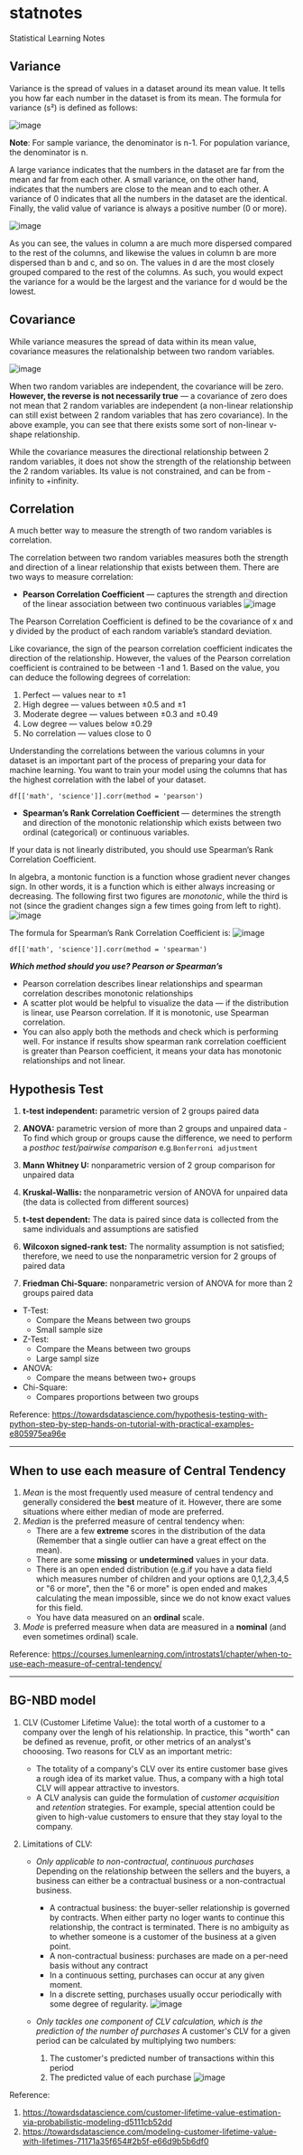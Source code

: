 # statnotes
Statistical Learning Notes

## Variance
Variance is the spread of values in a dataset around its mean value. It tells you how far each number in the dataset is from its mean. The formula for variance (s²) is defined as follows:

![image](https://user-images.githubusercontent.com/60702562/161456643-a7c6e7b8-a18d-40cd-86ad-be737d2cecf5.png)

**Note**: For sample variance, the denominator is n-1. For population variance, the denominator is n.

A large variance indicates that the numbers in the dataset are far from the mean and far from each other. A small variance, on the other hand, indicates that the numbers are close to the mean and to each other. A variance of 0 indicates that all the numbers in the dataset are the identical. Finally, the valid value of variance is always a positive number (0 or more).

![image](https://user-images.githubusercontent.com/60702562/161456837-52a4af96-fe23-48e6-af40-7e89cb68d11b.png)

As you can see, the values in column a are much more dispersed compared to the rest of the columns, and likewise the values in column b are more dispersed than b and c, and so on. The values in d are the most closely grouped compared to the rest of the columns. As such, you would expect the variance for a would be the largest and the variance for d would be the lowest.


## Covariance
While variance measures the spread of data within its mean value, covariance measures the relationalship between two random variables.

![image](https://user-images.githubusercontent.com/60702562/161573475-57ef443b-b89d-40ed-acc0-537d956f43a4.png)

When two random variables are independent, the covariance will be zero. **However, the reverse is not necessarily true** — a covariance of zero does not mean that 2 random variables are independent (a non-linear relationship can still exist between 2 random variables that has zero covariance). In the above example, you can see that there exists some sort of non-linear v-shape relationship.

While the covariance measures the directional relationship between 2 random variables, it does not show the strength of the relationship between the 2 random variables. Its value is not constrained, and can be from -infinity to +infinity.

## Correlation
A much better way to measure the strength of two random variables is correlation.

The correlation between two random variables measures both the strength and direction of a linear relationship that exists between them. There are two ways to measure correlation:
- **Pearson Correlation Coefficient** — captures the strength and direction of the linear association between two continuous variables
![image](https://user-images.githubusercontent.com/60702562/161575149-3d80c169-33ab-4989-9ced-d4588e62a463.png)

The Pearson Correlation Coefficient is defined to be the covariance of x and y divided by the product of each random variable’s standard deviation.

Like covariance, the sign of the pearson correlation coefficient indicates the direction of the relationship. However, the values of the Pearson correlation coefficient is contrained to be between -1 and 1. Based on the value, you can deduce the following degrees of correlation:
1. Perfect — values near to ±1
2. High degree — values between ±0.5 and ±1
3. Moderate degree — values between ±0.3 and ±0.49
4. Low degree — values below ±0.29
5. No correlation — values close to 0

Understanding the correlations between the various columns in your dataset is an important part of the process of preparing your data for machine learning. You want to train your model using the columns that has the highest correlation with the label of your dataset.
```
df[['math', 'science']].corr(method = 'pearson')
```
- **Spearman’s Rank Correlation Coefficient** — determines the strength and direction of the monotonic relationship which exists between two ordinal (categorical) or continuous variables.

If your data is not linearly distributed, you should use Spearman’s Rank Correlation Coefficient.

In algebra, a montonic function is a function whose gradient never changes sign. In other words, it is a function which is either always increasing or decreasing. The following first two figures are *_monotonic_*, while the third is not (since the gradient changes sign a few times going from left to right).
![image](https://user-images.githubusercontent.com/60702562/161578552-16500a64-aa85-428f-9d2f-afc139fd33b4.png)

The formula for Spearman’s Rank Correlation Coefficient is:
![image](https://user-images.githubusercontent.com/60702562/161579136-67bd4232-480c-4c26-9c8d-a31eac357980.png)

```
df[['math', 'science']].corr(method = 'spearman')
```

***Which method should you use? Pearson or Spearman’s*** 
- Pearson correlation describes linear relationships and spearman correlation describes monotonic relationships
- A scatter plot would be helpful to visualize the data — if the distribution is linear, use Pearson correlation. If it is monotonic, use Spearman correlation.
- You can also apply both the methods and check which is performing well. For instance if results show spearman rank correlation coefficient is greater than Pearson coefficient, it means your data has monotonic relationships and not linear.


## Hypothesis Test
1. **t-test independent:** parametric version of 2 groups paired data


2. **ANOVA:** parametric version of more than 2 groups and unpaired data - To find which group or groups cause the difference, we need to perform a *posthoc test/pairwise comparison* e.g.`Bonferroni adjustment`


3. **Mann Whitney U:** nonparametric version of 2 group comparison for unpaired data


4. **Kruskal-Wallis:** the nonparametric version of ANOVA for unpaired data (the data is collected from different sources)


5. **t-test dependent:** The data is paired since data is collected from the same individuals and assumptions are satisfied


6. **Wilcoxon signed-rank test:** The normality assumption is not satisfied; therefore, we need to use the nonparametric version for 2 groups of paired data


7. **Friedman Chi-Square:** nonparametric version of ANOVA for more than 2 groups paired data

- T-Test: 
    - Compare the Means between two groups
    - Small sample size
- Z-Test:
    - Compare the Means between two groups
    - Large sampl size
- ANOVA:
    - Compare the means between two+ groups
- Chi-Square:
    - Compares proportions between two groups


Reference: https://towardsdatascience.com/hypothesis-testing-with-python-step-by-step-hands-on-tutorial-with-practical-examples-e805975ea96e

*** 

## When to use each measure of Central Tendency
1. *Mean* is the most frequently used measure of central tendency and generally considered the **best** meature of it. However, there are some situations where either median of mode are preferred.
2. *Median* is the preferred measure of central tendency when:
    - There are a few **extreme** scores in the distribution of the data (Remember that a single outlier can have a great effect on the mean).
    - There are some **missing** or **undetermined** values in your data.
    - There is an open ended distribution (e.g.if you have a data field which measures number of children and your options are 0,1,2,3,4,5 or "6 or more", then the "6 or more" is open ended and makes calculating the mean impossible, since we do not know exact values for this field.
    - You have data measured on an **ordinal** scale.
3. *Mode* is preferred measure when data are measured in a **nominal** (and even sometimes ordinal) scale.

Reference: https://courses.lumenlearning.com/introstats1/chapter/when-to-use-each-measure-of-central-tendency/

***

## BG-NBD model
1. CLV (Customer Lifetime Value): the total worth of a customer to a company over the lengh of his relationship. In practice, this "worth" can be defined as revenue, profit, or other metrics of an analyst's chooosing.
    Two reasons for CLV as an important metric:
    - The totality of a company's CLV over its entire customer base gives a rough idea of its market value. Thus, a company with a high total CLV will appear attractive to investors.
    - A CLV analysis can guide the formulation of *customer acquisition* and *retention* strategies. For example, special attention could be given to high-value customers to ensure that they stay loyal to the company.

2. Limitations of CLV: 
   
   - *Only applicable to non-contractual, continuous purchases*
   Depending on the relationship between the sellers and the buyers, a business can either be a contractual business or a non-contractual business.
        - A contractual business: the buyer-seller relationship is governed by contracts. When either party no loger wants to continue this relationship, the contract is terminated. There is no ambiguity as to whether someone is a customer of the business at a given point.
        - A non-contractual business: purchases are made on a per-need basis without any contract
        - In a continuous setting, purchases can occur at any given moment.
        - In a discrete setting, purchases usually occur periodically with some degree of regularity. 
        ![image](https://user-images.githubusercontent.com/60702562/160159329-4f6d35a4-1e77-4533-ba16-3b664ab15adc.png)

   - *Only tackles one component of CLV calculation, which is the prediction of the number of purchases*
     A customer's CLV for a given period can be calculated by multiplying two numbers:
        1. The customer's predicted number of transactions within this period
        2. The predicted value of each purchase
        ![image](https://user-images.githubusercontent.com/60702562/160160527-60caa26b-7851-430b-accb-8805c5a20d4f.png)

Reference: 
1. https://towardsdatascience.com/customer-lifetime-value-estimation-via-probabilistic-modeling-d5111cb52dd
2. https://towardsdatascience.com/modeling-customer-lifetime-value-with-lifetimes-71171a35f654#2b5f-e66d9b5b6df0
       
